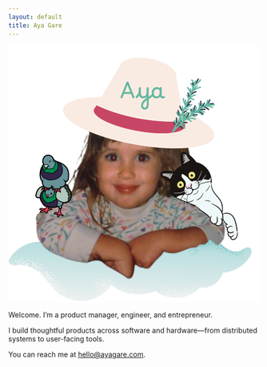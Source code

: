 ```yaml
---
layout: default
title: Aya Gare
---
```


![Pic](/assets/images/Aya.png)

Welcome. I’m a product manager, engineer, and entrepreneur.

I build thoughtful products across software and hardware—from distributed systems to user-facing tools.

You can reach me at <span class="cat-hover-wrapper"><a href="mailto:hello@ayagare.com" class="sparkle-cat">hello@ayagare.com</a></span>.

